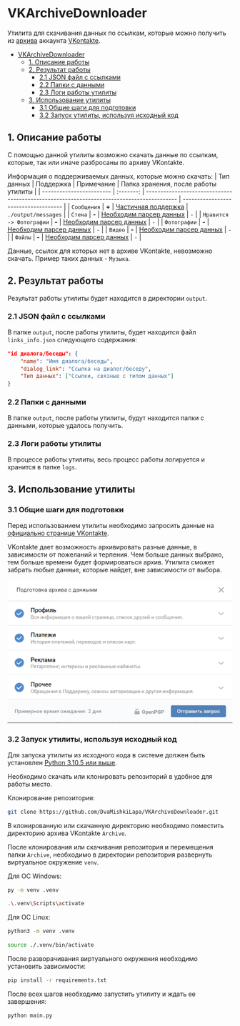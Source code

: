 # VKArchiveDownloader

Утилита для скачивания данных по ссылкам, которые можно получить из [архива](https://vk.com/faq18145) аккаунта [VKontakte](https://vk.com/feed).

- [VKArchiveDownloader](#vkarchivedownloader)
  - [1. Описание работы](#1-описание-работы)
  - [2. Результат работы](#2-результат-работы)
    - [2.1 JSON файл с ссылками](#21-json-файл-с-ссылками)
    - [2.2 Папки с данными](#22-папки-с-данными)
    - [2.3 Логи работы утилиты](#23-логи-работы-утилиты)
  - [3. Использование утилиты](#3-использование-утилиты)
    - [3.1 Общие шаги для подготовки](#31-общие-шаги-для-подготовки)
    - [3.2 Запуск утилиты, используя исходный код](#32-запуск-утилиты-используя-исходный-код)

## 1. Описание работы

С помощью данной утилиты возможно скачать данные по ссылкам, которые, так или иначе разбросаны по архиву VKontakte.

Информация о поддерживаемых данных, которые можно скачать:
| Тип данных               | Поддержка | Примечание                                                                                | Папка хранения, после работы утилиты |
| ------------------------ | :-------: | ----------------------------------------------------------------------------------------- | ------------------------------------ |
| `Сообщения`              |   **+**   | [Частичная поддержка](https://github.com/DvaMishkiLapa/VKArchiveDownloader/issues/9)      | `./output/messages`                  |
| `Стена`                  |   **-**   | [Необходим парсер данных](https://github.com/DvaMishkiLapa/VKArchiveDownloader/issues/10) | `-`                                  |
| `Нравится -> Фотографии` |   **-**   | [Необходим парсер данных](https://github.com/DvaMishkiLapa/VKArchiveDownloader/issues/11) | `-`                                  |
| `Фотографии`             |   **-**   | [Необходим парсер данных](https://github.com/DvaMishkiLapa/VKArchiveDownloader/issues/12) | `-`                                  |
| `Видео`                  |   **-**   | [Необходим парсер данных](https://github.com/DvaMishkiLapa/VKArchiveDownloader/issues/13) | `-`                                  |
| `Файлы`                  |   **-**   | [Необходим парсер данных](https://github.com/DvaMishkiLapa/VKArchiveDownloader/issues/14) | `-`                                  |

Данные, ссылок для которых нет в архиве VKontakte, невозможно скачать. Пример таких данных - `Музыка`.

## 2. Результат работы

Результат работы утилиты будет находится в директории `output`.

### 2.1 JSON файл с ссылками

В папке `output`, после работы утилиты, будет находится файл `links_info.json` следующего содержания:

```json
"id диалога/беседы": {
    "name": "Имя диалога/беседы",
    "dialog_link": "Ссылка на диалог/беседу",
    "Тип данных": ["Ссылки, связные с типом данных"]
}
```

### 2.2 Папки с данными

В папке `output`, после работы утилиты, будут находится папки с данными, которые удалось получить.

### 2.3 Логи работы утилиты

В процессе работы утилиты, весь процесс работы логируется и хранится в папке `logs`.

## 3. Использование утилиты

### 3.1 Общие шаги для подготовки

Перед использованием утилиты необходимо запросить данные на [официально странице VKontakte](https://vk.com/data_protection?section=rules&scroll_to_archive=1).

VKontakte дает возможность архивировать разные данные, в зависимости от пожеланий и терпения. Чем больше данных выбрано, тем больше времени будет формироваться архив.
Утилита сможет забрать любые данные, которые найдет, вне зависимости от выбора.

![Диалог выбора данных для архивирования](./readme_img/vk_archive.png)

### 3.2 Запуск утилиты, используя исходный код

Для запуска утилиты из исходного кода в системе должен быть установлен [Python 3.10.5 или выше](https://www.python.org/).

Необходимо скачать или клонировать репозиторий в удобное для работы место.

Клонирование репозитория:

```bash
git clone https://github.com/DvaMishkiLapa/VKArchiveDownloader.git
```

В клонированную или скачанную директорию необходимо поместить директорию архива VKontakte `Archive`.

После клонирования или скачивания репозитория и перемещения папки `Archive`, необходимо в директории репозитория развернуть виртуальное окружение `venv`.

Для ОС Windows:

```bash
py -m venv .venv
```

```bash
.\.venv\Scripts\activate
```

Для ОС Linux:

```bash
python3 -m venv .venv
```

```bash
source ./.venv/bin/activate
```

После разворачивания виртуального окружения необходимо установить зависимости:

```bash
pip install -r requirements.txt
```

После всех шагов необходимо запустить утилиту и ждать ее завершения:

```bash
python main.py
```
